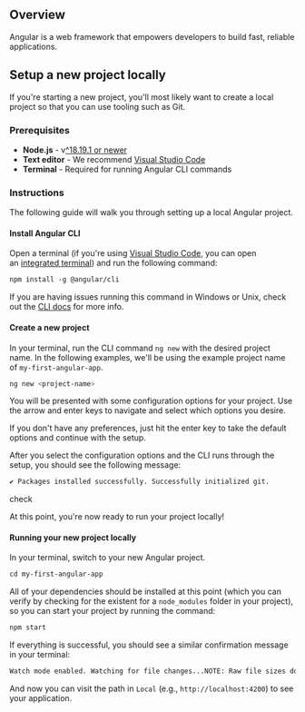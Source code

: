 ## Overview

Angular is a web framework that empowers developers to build fast, reliable applications.
## Setup a new project locally

If you're starting a new project, you'll most likely want to create a local project so that you can use tooling such as Git.
### Prerequisites

- **Node.js** - v[^18.19.1 or newer](https://angular.dev/reference/versions)
- **Text editor** - We recommend [Visual Studio Code](https://code.visualstudio.com/)
- **Terminal** - Required for running Angular CLI commands

### Instructions

The following guide will walk you through setting up a local Angular project.

#### Install Angular CLI

Open a terminal (if you're using [Visual Studio Code](https://code.visualstudio.com/), you can open an [integrated terminal](https://code.visualstudio.com/docs/editor/integrated-terminal)) and run the following command:

```bash
npm install -g @angular/cli
```


If you are having issues running this command in Windows or Unix, check out the [CLI docs](https://angular.dev/tools/cli/setup-local#install-the-angular-cli) for more info.

#### Create a new project

In your terminal, run the CLI command `ng new` with the desired project name. In the following examples, we'll be using the example project name of `my-first-angular-app`.

```bash
ng new <project-name>
```


You will be presented with some configuration options for your project. Use the arrow and enter keys to navigate and select which options you desire.

If you don't have any preferences, just hit the enter key to take the default options and continue with the setup.

After you select the configuration options and the CLI runs through the setup, you should see the following message:

```bash
✔ Packages installed successfully. Successfully initialized git.
```

check

At this point, you're now ready to run your project locally!

#### Running your new project locally

In your terminal, switch to your new Angular project.

```bash
cd my-first-angular-app
```

All of your dependencies should be installed at this point (which you can verify by checking for the existent for a `node_modules` folder in your project), so you can start your project by running the command:

```bash
npm start
```

If everything is successful, you should see a similar confirmation message in your terminal:

```bash
Watch mode enabled. Watching for file changes...NOTE: Raw file sizes do not reflect development server per-request transformations. ➜ Local: http://localhost:4200/ ➜ press h + enter to show help
```

And now you can visit the path in `Local` (e.g., `http://localhost:4200`) to see your application.
